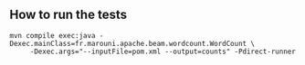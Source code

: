 ## How to run the tests

```
mvn compile exec:java -Dexec.mainClass=fr.marouni.apache.beam.wordcount.WordCount \
     -Dexec.args="--inputFile=pom.xml --output=counts" -Pdirect-runner
```
